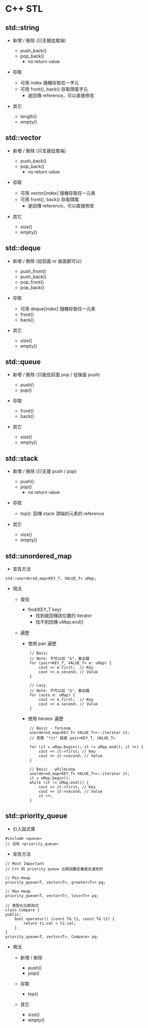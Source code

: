 # C++ STL

## std::string
- 新增 / 刪除 (只支援從尾端)
    - push_back()
    - pop_back()
        - no return value

- 存取
    - 可用 index 隨機存取任一字元
    - 可用 front(), back() 存取頭尾字元
        - 是回傳 reference，可以直接修改

- 其它
    - length()
    - empty()

## std::vector
- 新增 / 刪除 (只支援從尾端)
    - push_back()
    - pop_back()
        - no return value

- 存取
    - 可用 vector[index] 隨機存取任一元素
    - 可用 front(), back() 存取頭尾
        - 是回傳 reference，可以直接修改

- 其它
    - size()
    - empty()

## std::deque
- 新增 / 刪除 (從前面 or 後面都可以)
    - push_front()
    - push_back()
    - pop_front()
    - pop_back()

- 存取
    - 可用 deque[index] 隨機存取任一元素
    - front()
    - back()

- 其它
    - size()
    - empty()

## std::queue
- 新增 / 刪除 (只能從前面 pop / 從後面 push)
    - push()
    - pop()

- 存取
    - front()
    - back()

- 其它
    - size()
    - empty()

## std::stack
- 新增 / 刪除 (只支援 push / pop)
    - push()
    - pop()
        - no return value

- 存取
    - top(): 回傳 stack 頂端的元素的 reference

- 其它
    - size()
    - empty()

## std::unordered_map
- 宣告方法
```C++=
std::unordered_map<KEY_T, VALUE_T> uMap; 
```

- 用法
    - 查找
        - find(KEY_T key)
            - 找到就回傳該位置的 iterator
            - 找不到回傳 uMap.end()

    
    - 遍歷
        - 使用 pair 遍歷
        ```C++=
            // Basic
            // Note: 不可以加 "&"，會出錯
            for (pair<KEY_T, VALUE_T> e: uMap) {
                cout << e.first;  // Key
                cout << e.second; // Value
            }
            
            // Lazy
            // Note: 不可以加 "&"，會出錯
            for (auto e: uMap) {
                cout << e.first;  // Key
                cout << e.second; // Value
            }
        ``` 

        - 使用 iterator 遍歷
        ```C++=
            // Basic - forLoop
            unordered_map<KEY_T< VALUE_T>>::iterator it;
            // 其實 "*it" 就是 pair<KEY_T, VALUE_T>

            for (it = uMap.begin(); it != uMap.end(); it ++) {
                cout << it->first; // Key
                cout << it->second; // Value
            }

            // Basic - whileLoop
            unordered_map<KEY_T< VALUE_T>>::iterator it;
            it = uMap.begin();
            while (it != uMap.end()) {
                cout << it->first; // Key
                cout << it->second; // Value
                it ++;
            }
        ``` 

## std::priority_queue
- 引入函式庫
```
#include <queue>
// 沒有 <priority_queue>
```

- 宣告方法
```C++=
// Most Important
// C++ 的 priority queue 比較函數定義是反過來的

// Min-Heap
priority_queue<T, vector<T>, greater<T>> pq; 

// Max-Heap
priority_queue<T, vector<T>, less<T>> pq; 

// 客製化比較函式
class Compare {
public:
    bool operator() (const T& t1, const T& t2) {
        return t1.val < t2.val;
    }
}
priority_queue<T, vector<T>, Compare> pq; 
```

- 用法
    - 新增 / 刪除
        - push()
        - pop()
    
    - 存取
        - top()
    
    - 其它
        - size()
        - empty()